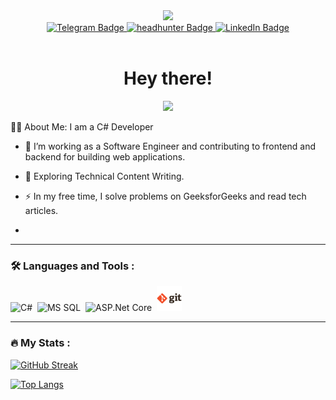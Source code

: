 <div align="center">
  <img src="https://media.giphy.com/media/KiXiO1iR3fFhC/giphy-downsized.gif" width="500"/>
</div>
<div id="badges"  align="center">
    <a href="https://t.me/water_god">
    <img src="https://img.shields.io/badge/Telegram-blue?style=for-the-badge&logo=telegram&logoColor=white" alt="Telegram Badge"/>
  </a>
    <a href=https://hh.ru/resume/bb8e3cf1ff09ae719d0039ed1f666f79765257>
    <img src="https://img.shields.io/badge/headhunter-red?style=for-the-badge&logo=headhunter&logoColor=white" alt="headhunter Badge"/>
  </a>
  <a href="your-linkedin-URL">
    <img src="https://img.shields.io/badge/LinkedIn-blue?style=for-the-badge&logo=linkedin&logoColor=white" alt="LinkedIn Badge"/>
  </a>
  <br/><img src="https://komarev.com/ghpvc/?username=DamirSabirov&style=flat-square&color=blue" alt=""/>
<h1>
  Hey there!
</h1>
</div >
<div id="header" align="center">
  <img src="https://stickode.com/frontend/resource/gif/guide_codeupload.gif" width="500"/>
</div>

:man_technologist: About Me: I am a C# Developer <br/>

- :telescope: I’m working as a Software Engineer and contributing to frontend and backend for building web applications.

- :seedling: Exploring Technical Content Writing.

- :zap: In my free time, I solve problems on GeeksforGeeks and read tech articles.
- 
---
### :hammer_and_wrench: Languages and Tools :
<div>
  <img src="https://cdn.cdnlogo.com/logos/c/27/c.svg" title="C#" alt="C#" width="40" height="40"/>&nbsp;
  <img src="https://symbols.getvecta.com/stencil_28/61_sql-database-generic.90b41636a8.svg" title="MS SQL" alt="MS SQL" width="40" height="40"/>&nbsp;
  <img src="https://upload.wikimedia.org/wikipedia/commons/thumb/e/ee/.NET_Core_Logo.svg/512px-.NET_Core_Logo.svg.png" title="ASP.Net Core" alt="ASP.Net Core" width="40" height="40"/>&nbsp;
  <img src="https://github.com/devicons/devicon/blob/master/icons/git/git-original-wordmark.svg" title="Git" **alt="Git" width="40" height="40"/>
</div>

---
### :fire: My Stats :
[![GitHub Streak](http://github-readme-streak-stats.herokuapp.com?user=DamirSabirov&theme=dark&background=000000)](https://git.io/streak-stats)

[![Top Langs](https://github-readme-stats.vercel.app/api/top-langs/?username=DamirSabirov)](https://github.com/anuraghazra/github-readme-stats)
